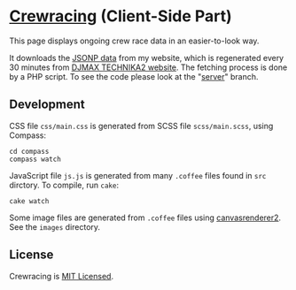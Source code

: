 [Crewracing](http://dtinth.github.com/crewracing/) (Client-Side Part)
==================================================

This page displays ongoing crew race data in an easier-to-look way.

It downloads the [JSONP data](http://tnk.dt.in.th/tnk2/data.js) from my website,
which is regenerated every 30 minutes from [DJMAX TECHNIKA2 website](http://www.djmaxcrew.com/crewrace/crewrace_ing.asp?page=1).
The fetching process is done by a PHP script. To see the code please look at the "[server](https://github.com/dtinth/crewracing/tree/server)" branch.


Development
-----------

CSS file `css/main.css` is generated from SCSS file `scss/main.scss`, using Compass:

    cd compass
	compass watch

JavaScript file `js.js` is generated from many `.coffee` files found in `src` dirctory. To compile, run `cake`:

    cake watch

Some image files are generated from `.coffee` files using [canvasrenderer2](https://github.com/dtinth/canvasrenderer2). See the `images` directory.


License
-------

Crewracing is [MIT Licensed](http://www.opensource.org/licenses/mit-license.php).
